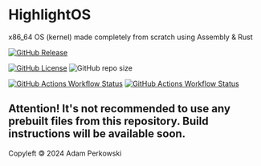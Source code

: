 # HighlightOS

x86_64 OS (kernel) made completely from scratch using Assembly & Rust

[![GitHub Release](https://img.shields.io/github/v/release/adamperkowski/highlightos?label=Latest%20Released%20Version)](https://github.com/adamperkowski/highlightos/releases)

[![GitHub License](https://img.shields.io/github/license/adamperkowski/highlightos?label=License)](https://github.com/adamperkowski/highlightos/blob/main/LICENSE) ![GitHub repo size](https://img.shields.io/github/repo-size/adamperkowski/highlightos?label=Repo%20Size)

[![GitHub Actions Workflow Status](https://img.shields.io/github/actions/workflow/status/adamperkowski/highlightos/asm.yml?branch=main&label=ASM%20Build)](https://github.com/adamperkowski/highlightos/actions) [![GitHub Actions Workflow Status](https://img.shields.io/github/actions/workflow/status/adamperkowski/highlightos/rust.yml?branch=main&label=HLShell%20Build)](https://github.com/adamperkowski/highlightos/actions)

## Attention! It's not recommended to use any prebuilt files from this repository. Build instructions will be available soon.

Copyleft 🄯 2024  Adam Perkowski
